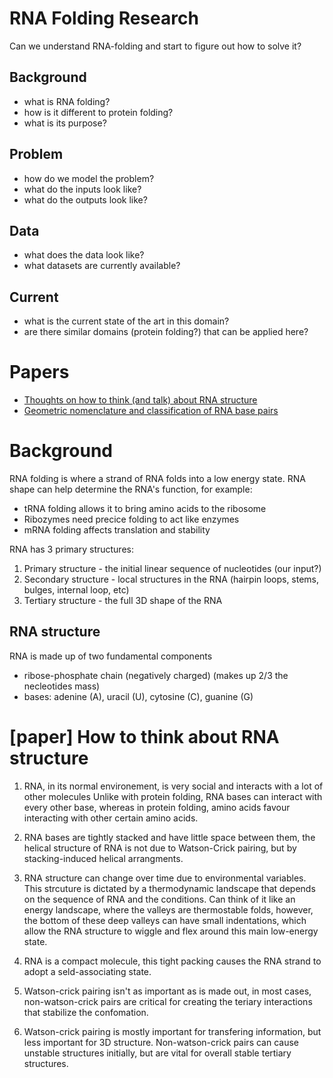 # RNA Folding Research

Can we understand RNA-folding and start to figure out how to solve it?

Background
--
 - what is RNA folding?
 - how is it different to protein folding?
 - what is its purpose?

Problem
--
 - how do we model the problem?
 - what do the inputs look like?
 - what do the outputs look like?

Data
--
 - what does the data look like?
 - what datasets are currently available?

Current
--
 - what is the current state of the art in this domain?
 - are there similar domains (protein folding?) that can be applied here?


# Papers

- [Thoughts on how to think (and talk) about RNA structure](https://www.pnas.org/doi/epub/10.1073/pnas.2112677119)
- [Geometric nomenclature and classification of RNA base pairs](https://pmc.ncbi.nlm.nih.gov/articles/PMC1370104/pdf/11345429.pdf)



# Background


RNA folding is where a strand of RNA folds into a low energy state. RNA shape can help determine the RNA's function, for example:
- tRNA folding allows it to bring amino acids to the ribosome
- Ribozymes need precice folding to act like enzymes
- mRNA folding affects translation and stability

RNA has 3 primary structures:
1. Primary structure - the initial linear sequence of nucleotides (our input?)
2. Secondary structure - local structures in the RNA (hairpin loops, stems, bulges, internal loop, etc)
3. Tertiary structure - the full 3D shape of the RNA


## RNA structure

RNA is made up of two fundamental components

 - ribose-phosphate chain (negatively charged) (makes up 2/3 the necleotides mass)
 - bases: adenine (A), uracil (U), cytosine (C), guanine (G)


# [paper] How to think about RNA structure

1. RNA, in its normal environement, is very social and interacts with a lot of other molecules
Unlike with protein folding, RNA bases can interact with every other base, whereas in protein folding, amino acids favour interacting with other certain amino acids.

2. RNA bases are tightly stacked and have little space between them, the helical structure of RNA is not due to Watson-Crick pairing, but by stacking-induced helical arrangments.

3. RNA structure can change over time due to environmental variables. This strcuture is dictated by a thermodynamic landscape that depends on the sequence of RNA and the conditions. Can think of it like an energy landscape, where the valleys are thermostable folds, however, the bottom of these deep valleys can have small indentations, which allow the RNA structure to wiggle and flex around this main low-energy state.

4. RNA is a compact molecule, this tight packing causes the RNA strand to adopt a seld-associating state. 

5. Watson-crick pairing isn't as important as is made out, in most cases, non-watson-crick pairs are critical for creating the teriary interactions that stabilize the confomation.

6. Watson-crick pairing is mostly important for transfering information, but less important for 3D structure. Non-watson-crick pairs can cause unstable structures initially, but are vital for overall stable tertiary structures.
